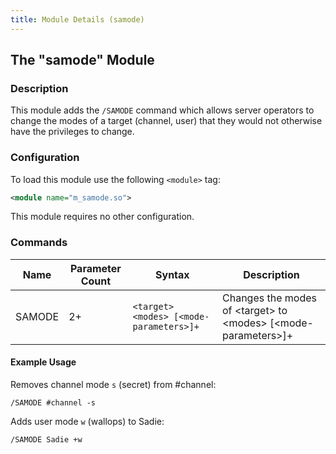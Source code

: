```yaml
---
title: Module Details (samode)
---
```


## The "samode" Module

### Description

This module adds the `/SAMODE` command which allows server operators to change the modes of a target (channel, user) that they would not otherwise have the privileges to change.

### Configuration

To load this module use the following `<module>` tag:

```xml
<module name="m_samode.so">
```

This module requires no other configuration.

### Commands

Name   | Parameter Count | Syntax                                  | Description
------ | --------------- | --------------------------------------- | -----------
SAMODE | 2+              | `<target> <modes> [<mode-parameters>]+` | Changes the modes of &lt;target&gt; to &lt;modes&gt; [&lt;mode-parameters&gt;]+

#### Example Usage

Removes channel mode `s` (secret) from #channel:

```plaintext
/SAMODE #channel -s
```

Adds user mode `w` (wallops) to Sadie:

```plaintext
/SAMODE Sadie +w
```
